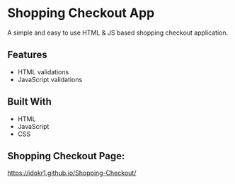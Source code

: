 # Shopping Checkout App

A simple and easy to use HTML & JS based shopping checkout application.

## Features
- HTML validations
- JavaScript validations

## Built With
- HTML
- JavaScript
- CSS

## Shopping Checkout Page:
https://idokr1.github.io/Shopping-Checkout/
